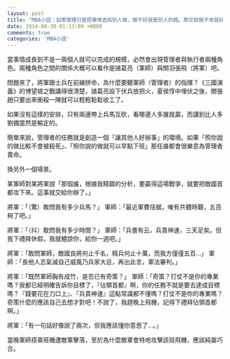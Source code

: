 ```yaml
---
layout: post
title: "MBA小語：如果管理只是把事情丟給別人做，做不好就是別人的錯。那交給猴子來就好了。"
date: 2014-08-30 01:13:09 +0800
comments: true
categories: 'MBA小語'
---
```


當事情成長到不是一兩個人就可以完成的規模，必然會出現管理者與執行者兩種角色。兩種角色之間的關係大概可以看作是諸葛亮（軍師）與關羽張飛（將軍）吧。

問題來了，將軍跟士兵在前線拼命，為什麼要聽軍師（管理者）的指揮？《三國演義》的博望坡之戰講得很清楚，諸葛亮設下伏兵放把火，夏侯惇中埋伏之後，關張趙只要出來衝殺一陣就可以輕輕鬆鬆收工了。

如果沒有這樣的安排，只有兩邊帶上兵馬互砍，看哪邊人多誰就贏，而講到比人多劉備當然是輸定的。

簡單來說，管理者的任務就是創造一個「讓其他人好辦事」的環境。如果「照你說的做比較不會被殺死」、「照你說的做就可以早點下班」那任誰都會很樂意為管理者賣命。

換另外一個場景。

某軍師對某將軍說「那個誰，根據我精闢的分析，要贏得這場戰爭，就要把敵國首都攻下來。這事就交給你辦了。」

將軍：「（驚）敢問我有多少兵馬？」
軍師：「最近軍費拮据，唯有共體時艱，五百夠了吧。」

將軍：「（抖）敢問我有多少時間？」
軍師：「兵書有云，兵貴神速，三天足矣。但我下禮拜休假，我就體諒你，給你一週吧。」

將軍：「敢問軍師，敵國良將何止千名，精兵何止十萬，而我方僅僅五百...」
軍師：「長他人志氣滅自己威風乃兵家大忌，再出此言，軍法審判。」

將軍：「既然軍師胸有成竹，是否已有奇策？」
軍師：「奇策？打仗不是你的專業嗎？我都已經明確告訴你目標了，『佔領首都』啊，你的任務不就是要去達成目標嗎？『錢要花在刀口上』、『兵貴神速』這點常識都不懂嗎？打仗不是你的專業嗎？奇策什麼的應該自己去想才對吧！不說了，我趕晚上飛機，記得下禮拜佔領首都啊。」

將軍：「有一句話好像說了兩次，但我應該懂你意思了...。」

當晚軍師搭乘班機遭敵軍擊落，至於為什麼敵軍會特地攻擊該班飛機，應該純屬巧合。